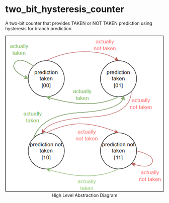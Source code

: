 # two_bit_hysteresis_counter
A two-bit counter that provides TAKEN or NOT TAKEN prediction using hysteresis for branch prediction

<p align="center">
  <img src="two_bit_hysteresis_counter.png"><br />
  High Level Abstraction Diagram
</p>
